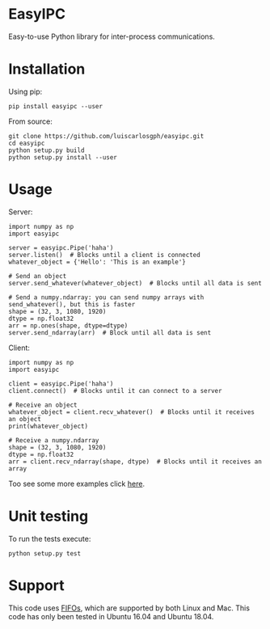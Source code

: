# EasyIPC
Easy-to-use Python library for inter-process communications.

# Installation
Using pip:
```
pip install easyipc --user
```
From source:
```
git clone https://github.com/luiscarlosgph/easyipc.git
cd easyipc
python setup.py build
python setup.py install --user
```

# Usage
Server:
```
import numpy as np
import easyipc

server = easyipc.Pipe('haha')
server.listen()  # Blocks until a client is connected
whatever_object = {'Hello': 'This is an example'}

# Send an object 
server.send_whatever(whatever_object)  # Blocks until all data is sent

# Send a numpy.ndarray: you can send numpy arrays with send_whatever(), but this is faster
shape = (32, 3, 1080, 1920)
dtype = np.float32
arr = np.ones(shape, dtype=dtype)
server.send_ndarray(arr)  # Block until all data is sent
```
Client:
```
import numpy as np
import easyipc

client = easyipc.Pipe('haha')
client.connect()  # Blocks until it can connect to a server

# Receive an object
whatever_object = client.recv_whatever()  # Blocks until it receives an object
print(whatever_object)

# Receive a numpy.ndarray
shape = (32, 3, 1080, 1920)
dtype = np.float32
arr = client.recv_ndarray(shape, dtype)  # Blocks until it receives an array
```
Too see some more examples click [here](https://github.com/luiscarlosgph/easyipc/tree/master/examples).

# Unit testing
To run the tests execute:
```
python setup.py test
```

# Support
This code uses [FIFOs](https://man7.org/linux/man-pages/man7/pipe.7.html), which are supported by both Linux and Mac. This code has only been tested in Ubuntu 16.04 and Ubuntu 18.04.
